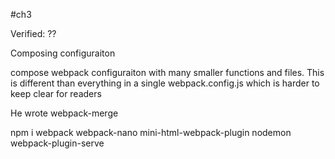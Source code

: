 #ch3 

Verified: ??


Composing configuraiton

compose webpack configuraiton with many smaller functions and files. This is different than everything in a single webpack.config.js which is harder to keep clear for readers

He wrote webpack-merge

npm i webpack webpack-nano mini-html-webpack-plugin nodemon webpack-plugin-serve 


